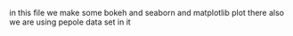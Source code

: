 in this file we make some bokeh and seaborn and matplotlib plot
there also we are using pepole data set in it
